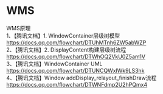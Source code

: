 # WMS
WMS原理<br>
1、【腾讯文档】1. WindowContainer层级树模型<br>
https://docs.qq.com/flowchart/DTUhMTnh6ZW5abWZP<br>
2、【腾讯文档】2. DisplayContent构建层级树流程<br>
https://docs.qq.com/flowchart/DTWhOQ2VkU0Z5am1V<br>
3、【腾讯文档】WindowContainer UML<br>
https://docs.qq.com/flowchart/DTUNCQWxlWk9LS3hk<br>
4、【腾讯文档】Window addDisplay_relayout_finishDraw流程<br>
https://docs.qq.com/flowchart/DTWNFdmp2U2hPQmx4<br>
